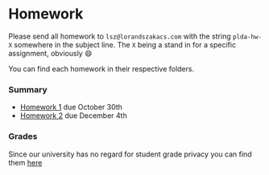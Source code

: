 # Homework

Please send all homework to `lsz@lorandszakacs.com` with the string `plda-hw-X` somewhere in the subject line. The `X` being a stand in for a specific assignment, obviously :smile:  

You can find each homework in their respective folders.

### Summary
- [Homework 1](./homework-01) due October 30th
- [Homework 2](./homework-02) due December 4th

### Grades
Since our university has no regard for student grade privacy you can find them [here](https://docs.google.com/spreadsheets/d/1z1dbwSC3YjllsAugOz78Y8LPBTPSC9oIinbvIv2p9ko/edit?usp=sharing)
